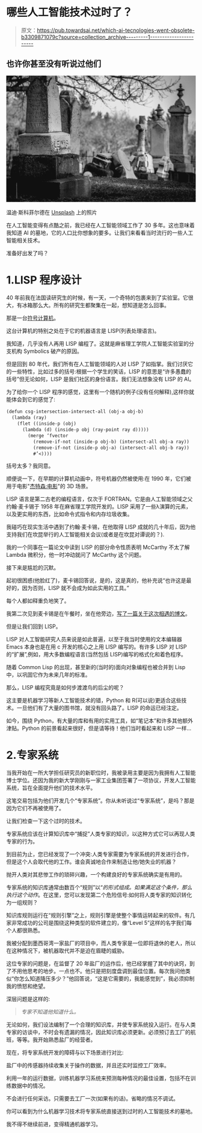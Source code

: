 # 哪些人工智能技术过时了？

> 原文：<https://pub.towardsai.net/which-ai-tecnologies-went-obsolete-b3309871079c?source=collection_archive---------1----------------------->

## 也许你甚至没有听说过他们

![](img/6b14d0c0575e80d132f5c0db79a2a670.png)

温迪·斯科菲尔德在 [Unsplash](https://unsplash.com?utm_source=medium&utm_medium=referral) 上的照片

在人工智能变得有点酷之前，我已经在人工智能领域工作了 30 多年。这也意味着我知道 AI 的墓地，它的人口比你想象的要多。让我们来看看当时流行的一些人工智能相关技术。

准备好出发了吗？

# 1.LISP 程序设计

40 年前我在法国读研究生的时候，有一天，一个奇特的包裹来到了实验室。它很大，有冰箱那么大。所有的研究生都聚集在一起，想知道是怎么回事。

那是一台[符号计算机](https://en.wikipedia.org/wiki/Symbolics)。

这台计算机的特别之处在于它的机器语言是 LISP(列表处理语言)。

我知道，几乎没有人再用 LISP 编程了。这就是麻省理工学院人工智能实验室的分支机构 Symbolics 破产的原因。

但是回到 80 年代，我们所有在人工智能领域的人对 LISP 了如指掌。我们讨厌它的一些特性，比如过多的括号:根据一个学生的笑话，LISP 的意思是“许多愚蠢的括号”但无论如何，LISP 是我们社区的身份语言。我们无法想象没有 LISP 的 AI。

为了给你一个 LISP 程序的感觉，这里有一个随机的例子(没有任何解释),这样你就能体会到它的感觉了:

```
(defun csg-intersection-intersect-all (obj-a obj-b)
  (lambda (ray)
    (flet ((inside-p (obj)
      (lambda (d) (inside-p obj (ray-point ray d)))))
        (merge ‘fvector
          (remove-if-not (inside-p obj-b) (intersect-all obj-a ray))
          (remove-if-not (inside-p obj-a) (intersect-all obj-b ray))
          #’<))))
```

括号太多？我同意。

顺便说一下，在早期的计算机动画中，符号机器仍然被使用:在 1990 年，它们被用于电影"[杰特森:电影](https://en.wikipedia.org/wiki/Jetsons:_The_Movie)"的 3D 场景。

LISP 语言是第二古老的编程语言，仅次于 FORTRAN。它是由人工智能领域之父约翰·麦卡锡于 1958 年在麻省理工学院开发的。LISP 采用了一些λ演算的元素，以及更实用的东西，比如命令式指令和内存垃圾收集。

我碰巧在现实生活中遇到了约翰·麦卡锡，在他取得 LISP 成就的几十年后，因为他支持我们在坎昆举行的人工智能相关会议(或者是在坎昆对谭说的？).

我的一个同事在一篇论文中读到 LISP 的部分命令性质表明 McCarthy 不太了解 Lambda 微积分，他一时冲动就问了 McCarthy 这个问题。

接下来是尴尬的沉默。

起初很困惑(他脸红了)，麦卡锡回答说，是的，这是真的，他补充说“也许这是最好的，因为否则，LISP 就不会成为如此实用的工具。”

每个人都如释重负地笑了。

我第二次见到麦卡锡是在午餐时，坐在他旁边，[写了一篇关于这次相遇的博文](https://rafebrena.medium.com/chitchat-with-the-father-of-artificial-intelligence-199173c59a53)。

但是让我们回到 LISP。

LISP 对人工智能研究人员来说是如此普遍，以至于我当时使用的文本编辑器 Emacs 本身也是在用 c 开发的核心之上用 LISP 编写的。有许多 LISP 对 LISP 的“扩展”,例如，用大多数编程语言(当然包括 LISP)编写的格式化和着色程序。

随着 Common Lisp 的出现，甚至新的(当时的)面向对象编程也被合并到 Lisp 中，以巩固它作为未来几年的标准。

那么，LISP 编程究竟是如何步渡渡鸟的后尘的呢？

这主要是机器学习等新人工智能技术的错，Python 和 R(可以说)更适合这些技术。一旦他们有了大量的图书馆，就没有回头路了。LISP 的命运已经注定。

如今，围绕 Python，有大量的库和有用的实用工具，如“笔记本”和许多其他额外津贴。Python 的前景看起来很好，但是请等待！他们当时看起来和 LISP 一样…

# 2.专家系统

当我开始在一所大学担任研究员的新职位时，我被录用主要是因为我拥有人工智能博士学位。还因为我的新大学刚刚与一家工业集团签署了一项协议，开发人工智能系统，旨在全面提升他们的技术水平。

这笔交易包括为他们开发几个“专家系统”。你从未听说过“专家系统”，是吗？那是因为它们不再被使用了。

让我们检查一下这个过时的技术。

专家系统应该在计算知识库中“捕捉”人类专家的知识，以这种方式它可以再现人类专家的行为。

到目前为止，您已经发现了一个冲突:人类专家需要为专家系统的开发进行合作，但是这个人会取代他的工作。谁会真诚地合作来制造让他/她失业的机器？

抛开人类对其悲惨工作的琐碎兴趣，一个构建良好的专家系统确实是有用的。

专家系统的知识库通常由数百个“规则”以“*的形式组成。如果满足这个条件，那么执行这个动作*。在这里，您可以发现第二个危险信号:如何将人类专家的知识转化为一组规则？

知识库规则运行在“规则引擎”之上，规则引擎是使整个事情运转起来的软件。有几家非常成功的公司是围绕这种类型的软件建立的，像“Level 5”这样的名字我们每个人都很熟悉。

我被分配到墨西哥湾一家盐厂的项目中，而人类专家是一位即将退休的老人，所以在这种情况下，被机器取代并不是迫在眉睫的威胁。

这位专家的问题是，在监督了 20 年盐厂的运作后，他已经掌握了其中的诀窍，到了不用他思考的地步。一点也不。他只是把刻度盘调到最佳位置。每次我问他类似“你怎么知道降压多少？”他回答说，“这是它需要的，我能感觉到”，我必须抑制我的愤怒和绝望。

深层问题是这样的:

> *专家不知道他知道什么。*

无论如何，我们设法编制了一个合理的知识库，并使专家系统投入运行。在与人类专家的访谈中，不时会有遗漏的情况，因此知识库必须更新。必须预订去工厂的航班，等等。我开始熟悉盐厂的经营者。

现在，将专家系统开发的障碍与以下场景进行对比:

盐厂中的传感器持续收集关于操作的数据，并且还实时监控工厂效率。

利用一年的运行数据，训练机器学习系统来预测每种情况的最佳设置，包括不在训练数据中的情况。

不会进行任何采访。只需要去工厂一次(如果有的话)。省略的情况不调试。

你可以看到为什么机器学习技术将专家系统直接送到过时的人工智能技术的墓地。

我不得不继续前进，变得精通机器学习。
